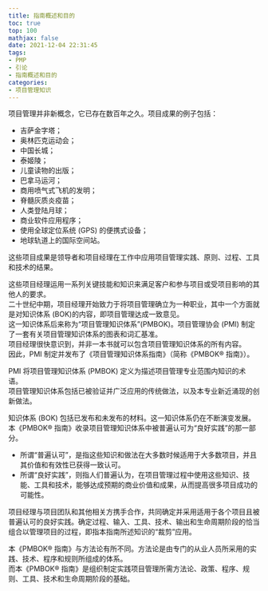```yaml
---
title: 指南概述和目的
toc: true
top: 100
mathjax: false
date: 2021-12-04 22:31:45
tags:
- PMP
- 引论
- 指南概述和目的
categories:
- 项目管理知识
---
```

项目管理并非新概念，它已存在数百年之久。项目成果的例子包括：

- 吉萨金字塔；
- 奥林匹克运动会；
- 中国长城；
- 泰姬陵；
- 儿童读物的出版；
- 巴拿马运河；
- 商用喷气式飞机的发明；
- 脊髓灰质炎疫苗；
- 人类登陆月球；
- 商业软件应用程序；
- 使用全球定位系统 (GPS) 的便携式设备；
- 地球轨道上的国际空间站。  

这些项目成果是领导者和项目经理在工作中应用项目管理实践、原则、过程、工具和技术的结果。

这些项目经理运用一系列关键技能和知识来满足客户和参与项目或受项目影响的其他人的要求。  
二十世纪中期，项目经理开始致力于将项目管理确立为一种职业，其中一个方面就是对知识体系 (BOK)的内容，即项目管理达成一致意见。  
这一知识体系后来称为“项目管理知识体系”(PMBOK)。项目管理协会 (PMI) 制定了一套有关项目管理知识体系的图表和词汇基准。  
项目经理很快意识到，并非一本书就可以包含项目管理知识体系的所有内容。  
因此，PMI 制定并发布了《项目管理知识体系指南》（简称《PMBOK® 指南》）。

PMI 将项目管理知识体系 (PMBOK) 定义为描述项目管理专业范围内知识的术语。  
项目管理知识体系包括已被验证并广泛应用的传统做法，以及本专业新近涌现的创新做法。

知识体系 (BOK) 包括已发布和未发布的材料。这一知识体系仍在不断演变发展。  
本《PMBOK® 指南》收录项目管理知识体系中被普遍认可为“良好实践”的那一部分。

- 所谓“普遍认可”，是指这些知识和做法在大多数时候适用于大多数项目，并且其价值和有效性已获得一致认可。  
- 所谓“良好实践”，则指人们普遍认为，在项目管理过程中使用这些知识、技能、工具和技术，能够达成预期的商业价值和成果，从而提高很多项目成功的可能性。  

项目经理与项目团队和其他相关方携手合作，共同确定并采用适用于各个项目且被普遍认可的良好实践。确定过程、输入、工具、技术、输出和生命周期阶段的恰当组合以管理项目的过程，即指本指南所述知识的“裁剪”应用。

本《PMBOK® 指南》与方法论有所不同。方法论是由专门的从业人员所采用的实践、技术、程序和规则所组成的体系。  
而本《PMBOK® 指南》是组织制定实践项目管理所需方法论、政策、程序、规则、工具、技术和生命周期阶段的基础。
